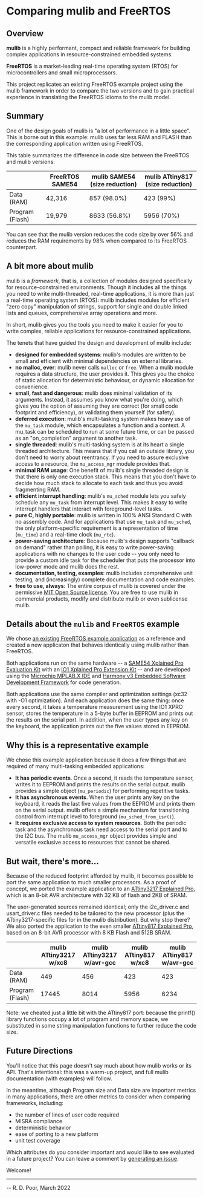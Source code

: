 # Comparing mulib and FreeRTOS

## Overview

**mulib** is a highly performant, compact and reliable framework for building complex applications in resource-constrained embedded systems.

**FreeRTOS** is a market-leading real-time operating system (RTOS) for microcontrollers and small microprocessors.

This project replicates an existing FreeRTOS example project using the mulib framework in order to compare the two versions and to gain practical experience in translating the FreeRTOS idioms to the mulib model.

## Summary

One of the design goals of mulib is "a lot of performance in a little space".  This is borne out in this example: mulib uses far less RAM and FLASH than the corresponding application written using FreeRTOS.

This table summarizes the difference in code size between the FreeRTOS and mulib versions:

|   | FreeRTOS SAME54 | mulib SAME54 (size reduction) | mulib ATtiny817 (size reduction) |
|---|---|---|---|
| Data (RAM) | 42,316 | 857 (98.0%) | 423 (99%) |
| Program (Flash) | 19,979 | 8633 (56.8%) | 5956 (70%) |

You can see that the mulib version reduces the code size by over 56%
and reduces the RAM requirements by 98% when compared to its FreeRTOS counterpart.

## A bit more about mulib

mulib is a _framework_, that is, a collection of modules designed specifically for resource-constrained environments.  Though it includes all the things you need to write multi-threaded, real-time applications, it is more than just a real-time operating system (RTOS): mulib includes modules for efficient "zero copy" manipulation of strings, support for single and double linked lists and queues, comprehensive array operations and more.

In short, mulib gives you the tools you need to make it easier for you to write complex, reliable applications for resource-constrained applications.

The tenets that have guided the design and development of mulib include:
* **designed for embedded systems**: mulib's modules are written to be small and efficient with minimal dependencies on external libraries.
* **no malloc, ever**: mulib never calls `malloc` or `free`.  When a mulib module requires a data structure, the user provides it.  This gives you the choice of static allocation for deterministic behaviour, or dynamic allocation for convenience.
* **small, fast and dangerous**: mulib does minimal validation of its arguments.  Instead, it assumes you know what you're doing, which gives you the option of assuming they are correct (for small code footprint and efficiency), or validating them yourself (for safety).
* **deferred execution**: mulib's multi-tasking system makes heavy use of the `mu_task` module, which encapsulates a function and a context.  A mu_task can be scheduled to run at some future time, or can be passed as an "on_completion" argument to another task.
* **single threaded**: mulib's multi-tasking system is at its heart a single threaded architecture.  This means that if you call an outside library, you don't need to worry about reentrancy.  If you need to assure exclusive access to a resource, the `mu_access_mgr` module provides that.
* **minimal RAM usage**: One benefit of mulib's single threaded design is that there is only one execution stack.  This means that you don't have to decide how much stack to allocate to each task and thus you avoid fragmenting RAM.
* **efficient interrupt handling**: mulib's `mu_sched` module lets you safely schedule any `mu_task` from interrupt level.  This makes it easy to write interrupt handlers that interact with foreground-level tasks.
* **pure C, highly portable**: mulib is written in 100% ANSI Standard C with no assembly code.  And for applications that use `mu_task` and `mu_sched`, the only platform-specific requirement is a representation of time (`mu_time`) and a real-time clock (`mu_rtc`).
* **power-saving architecture**: Because mulib's design supports "callback on demand" rather than polling, it is easy to write power-saving applications with no changes to the user code -- you only need to provide a custom idle task for the scheduler that puts the processor into low-power mode and mulib does the rest.
* **documentation, testing, examples**: mulib includes comprehensive unit testing, and (increasingly) complete documentation and code examples.
* **free to use, always**: The entire corpus of mulib is covered under the permissive [MIT Open Source license](https://fossa.com/blog/open-source-licenses-101-mit-license/).  You are free to use mulib in commercial products, modify and distribute mulib or even sublicense mulib.

## Details about the `mulib` and `FreeRTOS` example

We chose [an existing FreeRTOS example application](https://microchip-mplab-harmony.github.io/reference_apps/apps/sam_e54_xpro/same54_getting_started_freertos/readme.html)
as a reference and created a new applicaton that behaves identically using mulib rather than FreeRTOS.

Both applications run on the same hardware -- a
[SAME54 Xplained Pro Evaluation Kit](https://www.microchip.com/en-us/development-tool/ATSAME54-XPRO)
with an
[IO1 Xplained Pro Extension Kit](https://www.microchip.com/en-us/development-tool/ATIO1-XPRO) --
and are developed using the
[Microchip MPLAB.X IDE](https://www.microchip.com/en-us/tools-resources/develop/mplab-x-ide)
and
[Harmony v3 Embedded Software Development Framework](https://www.microchip.com/en-us/tools-resources/configure/mplab-harmony)
for code generation.  

Both applications use the same compiler and optimization settings (xc32 with -O1 optimization).  And each application does the same thing: once every second, it takes a temperature measurement using the IO1 XPRO sensor, stores the temperature in a 5-byte buffer in EEPROM and prints out the results on the serial port.  In addition, when the user types any key on the keyboard, the application prints out the five values stored in EEPROM.

## Why this is a representative example

We chose this example application because it does a few things that are required of many multi-tasking embedded applications:
* **It has periodic events**.  Once a second, it reads the temperature sensor, writes it to EEPROM and prints the results on the serial output.  mulib provides a simple object (`mu_periodic`) for performing repetitive tasks.
* **It has asynchronous events**.  When the user prints any key on the keyboard, it reads the last five values from the EEPROM and prints them on the serial output.  mulib offers a simple mechanism for transitioning control from interrupt level to foreground (`mu_sched_from_isr()`).
* **It requires exclusive access to system resources**.  Both the periodic task and the asynchronous task need access to the serial port and to the I2C bus.  The mulib `mu_access_mgr` object provides simple and versatile exclusive access to resources that cannot be shared.

## But wait, there's more...

Because of the reduced footprint afforded by mulib, it becomes possible to port the same application to much smaller processors.  As a proof of concept, we ported the example application to an [ATtiny3217 Explained Pro](https://www.microchip.com/en-us/development-tool/ATTINY3217-XPRO), which is an 8-bit AVR architecture with 32 KB of flash and 2KB of SRAM.

The user-generated  sources remained identical; only the i2c_driver.c and usart_driver.c files needed to be tailored to the new processor (plus the ATtiny3217-specific files for in the mulib distribution).  But why stop there?  We also ported the application to the even smaller [ATtiny817 Explained Pro](https://www.microchip.com/en-us/development-tool/ATTINY817-XPRO), based on an 8-bit AVR processor with 8 KB Flash and 512B SRAM.

|   | mulib ATtiny3217 w/xc8 | mulib ATtiny3217 w/avr-gcc | mulib ATtiny817 w/xc8 | mulib ATtiny817 w/avr-gcc |
|---|---|---|---|---|
| Data (RAM) | 449 | 456 | 423 | 423 |
| Program (Flash) | 17445 | 8014 | 5956 | 6234 |

Note: we cheated just a little bit with the ATtiny817 port: because the printf() library functions occupy a lot of program and memory space, we substituted in some string manipulation functions to further reduce the code size.

## Future Directions

You'll notice that this page doesn't say much about how mulib works or its API.  That's intentional: this was a warm-up project, and full mulib documentation (with examples) will follow.  

In the meantime, although Program size and Data size are important metrics in many applications, there are other metrics to consider when comparing frameworks, including:
* the number of lines of user code required
* MISRA compliance
* deterministic behavior
* ease of porting to a new platform
* unit test coverage

Which attributes do you consider important and would like to see evaluated in a future project? You can leave a comment by [generating an issue](https://github.com/rdpoor/mulib-vs-freertos/issues).

Welcome!

---
-- R. D. Poor, March 2022
